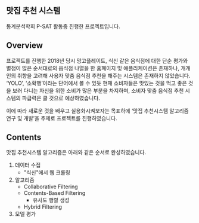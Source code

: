 ## 맛집 추천 시스템

통계분석학회 P-SAT 활동중 진행한 프로젝트입니다.

## Overview
프로젝트를 진행한 2018년 당시 망고플레이트, 식신 같은 음식점에 대한 단순 평가와 별점이 많은 순서대로의 음식점 나열을 한 홈페이지 및 애플리케이션은 존재하나, 개개인의 취향을 고려해 사용자 맞춤 음식점 추천을 해주는 시스템은 존재하지 않았습니다. ‘YOLO’, ‘소확행’이라는 단어에서 볼 수 있듯 현재 소비자들은 맛있는 것을 먹고 좋은 것을 보러 다니는 자신을 위한 소비가 많은 부분을 차지하며, 소비자 맞춤 음식점 추천 시스템의 파급력은 클 것으로 예상하였습니다.

이에 따라 새로운 것을 배우고 실용화시켜보자는 목표하에 ‘맛집 추천시스템 알고리즘 연구 및 개발’을 주제로 프로젝트를 진행하였습니다.

## Contents
맛집 추천시스템 알고리즘은 아래와 같은 순서로 완성하였습니다.

1. 데이터 수집
   * "식신"에서 웹 크롤링
2. 알고리즘
   * Collaborative Filtering
   * Contents-Based Filtering
      * 유사도 행렬 생성
   * Hybrid Filtering
3. 모델 평가

